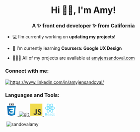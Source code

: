 <h1 align="center">Hi 👋🏽, I'm Amy!</h1>
<h3 align="center">A ✨ front end developer ✨ from California </h3>

- 💻 I’m currently working on **updating my projects!**

- 🌱 I’m currently learning **Coursera: Google UX Design**

- 👩🏾‍💻 All of my projects are available at [amyjensandoval.com](amyjensandoval.com)

<h3 align="left">Connect with me:</h3>
<p align="left">
<a href="https://linkedin.com/in/https://www.linkedin.com/in/amyjensandoval/" target="blank"><img align="center" src="https://raw.githubusercontent.com/rahuldkjain/github-profile-readme-generator/master/src/images/icons/Social/linked-in-alt.svg" alt="https://www.linkedin.com/in/amyjensandoval/" height="30" width="40" /></a>
</p>

<h3 align="left">Languages and Tools:</h3>
<p align="left"> <a href="https://www.w3schools.com/css/" target="_blank" rel="noreferrer"> <img src="https://raw.githubusercontent.com/devicons/devicon/master/icons/css3/css3-original-wordmark.svg" alt="css3" width="40" height="40"/> </a> <a href="https://git-scm.com/" target="_blank" rel="noreferrer"> <img src="https://www.vectorlogo.zone/logos/git-scm/git-scm-icon.svg" alt="git" width="40" height="40"/> </a> <a href="https://developer.mozilla.org/en-US/docs/Web/JavaScript" target="_blank" rel="noreferrer"> <img src="https://raw.githubusercontent.com/devicons/devicon/master/icons/javascript/javascript-original.svg" alt="javascript" width="40" height="40"/> </a> <a href="https://reactjs.org/" target="_blank" rel="noreferrer"> <img src="https://raw.githubusercontent.com/devicons/devicon/master/icons/react/react-original-wordmark.svg" alt="react" width="40" height="40"/> </a> </p>

<p>&nbsp;<img align="center" src="https://github-readme-stats.vercel.app/api?username=sandovalamy&show_icons=true&theme=panda&locale=en" alt="sandovalamy" /></p>
